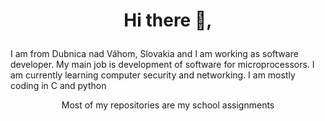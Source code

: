 # <p align="center">Hi there 👋,
I am from Dubnica nad Váhom, Slovakia and I am working as software developer. My main job is development of software for microprocessors. I am currently learning computer security and networking. I am mostly coding in C and python</p>
<p align="center">Most of my repositories are my school assignments<p>

<!--
**RomanKuruc/RomanKuruc** is a ✨ _special_ ✨ repository because its `README.md` (this file) appears on your GitHub profile.

Here are some ideas to get you started:

- 🔭 I’m currently working on ...
- 🌱 I’m currently learning ...
- 👯 I’m looking to collaborate on ...
- 🤔 I’m looking for help with ...
- 💬 Ask me about ...
- 📫 How to reach me: ...
- 😄 Pronouns: ...
- ⚡ Fun fact: ...
-->
